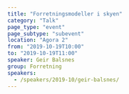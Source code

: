 ```yaml
---
title: "Forretningsmodeller i skyen"
category: "Talk"
page_type: "event"
page_subtype: "subevent"
location: "Agora 2"
from: "2019-10-19T10:00"
to: "2019-10-19T11:00"
speaker: Geir Balsnes
group: Forretning
speakers:
  - /speakers/2019-10/geir-balsnes/
---
```


